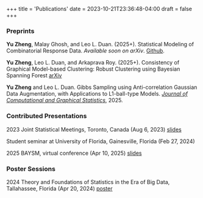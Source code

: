 +++
title = 'Publications'
date = 2023-10-21T23:36:48-04:00
draft = false
+++

### Preprints
**Yu Zheng**, Malay Ghosh, and Leo L. Duan. (2025+). Statistical Modeling of Combinatorial Response Data. *Available soon on arXiv*. [Github](https://github.com/YuZh98/Combinatorial_Data_Modeling).

**Yu Zheng**, Leo L. Duan, and Arkaprava Roy. (2025+). Consistency of Graphical Model-based Clustering: Robust Clustering using Bayesian Spanning Forest [arXiv](https://arxiv.org/abs/2409.19129)

**Yu Zheng** and Leo L. Duan. Gibbs Sampling using Anti-correlation Gaussian Data Augmentation, with Applications to L1-ball-type Models. [*Journal of Computational and Graphical Statistics*](https://www.tandfonline.com/doi/full/10.1080/10618600.2025.2473932), 2025.

### Contributed Presentations
2023 Joint Statistical Meetings, Toronto, Canada (Aug 6, 2023) [slides](Talks/Blocked_Gibbs_Sampler_for_l1_Ball_Prior_Slide.pdf)

Student seminar at University of Florida, Gainesville, Florida (Feb 27, 2024)

2025 BAYSM, virtual conference (Apr 10, 2025) [slides](Talks/_2025_BAYSM__Clustering_Consistency_Slide.pdf)

### Poster Sessions
2024 Theory and Foundations of Statistics in the Era of Big Data, Tallahassee, Florida (Apr 20, 2024) [poster](Talks/Poster_Anti_correlation_Gaussian.pdf)